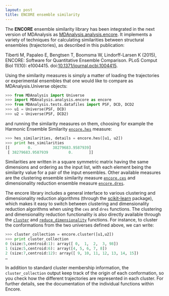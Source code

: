 ```yaml
---
layout: post
title: ENCORE ensemble similarity
---
```


The **ENCORE** ensemble similarity library has been integrated in the next
version of MDAnalysis as [MDAnalysis.analysis.encore][encore]. It implements a
variety of techniques for calculating similarities between structural ensembles
(trajectories), as described in this publication:

Tiberti M, Papaleo E, Bengtsen T, Boomsma W, Lindorff-Larsen K (2015), ENCORE:
Software for Quantitative Ensemble Comparison. PLoS Comput Biol 11(10):
e1004415.
doi:[10.1371/journal.pcbi.1004415](http://doi.org/10.1371/journal.pcbi.1004415).

Using the similarity measures is simply a matter of loading the trajectories or
experimental ensembles that one would like to compare as MDAnalysis.Universe
objects:

```python
>>> from MDAnalysis import Universe
>>> import MDAnalysis.analysis.encore as encore
>>> from MDAnalysis.tests.datafiles import PSF, DCD, DCD2
>>> u1 = Universe(PSF, DCD)
>>> u2 = Universe(PSF, DCD2)
```

and running the similarity measures on them, choosing for example the Harmonic
Ensemble Similarity [`encore.hes`][hes] measure:

```python
>>> hes_similarities, details = encore.hes([u1, u2])
>>> print hes_similarities
[[        0.         38279683.9587939]
 [ 38279683.9587939         0.       ]]
```

Similarities are written in a square symmetric matrix having the same dimensions
and ordering as the input list, with each element being the similarity value for
a pair of the input ensembles. Other available measures are the clustering
ensemble similarity measure [`encore.ces`][ces] and dimensionality reduction
ensemble measure [`encore.dres`][dres].

The encore library includes a general interface to various clustering and
dimensionality reduction algorithms (through
the [scikit-learn](http://scikit-learn.org/) package), which makes it easy to
switch between clustering and dimensionality reduction algorithms when using the
`ces` and `dres` functions. The clustering and dimensionality reduction
functionality is also directly available through the [`cluster`][cluster]
and [`reduce_dimensionality`][dim-reduc] functions. For instance, to cluster the
conformations from the two universes defined above, we can write:

```python
>>> cluster_collection = encore.cluster([u1,u2])
>>> print cluster_collection
0 (size:5,centroid:1): array([ 0,  1,  2,  3, 98])
1 (size:5,centroid:6): array([4, 5, 6, 7, 8])
2 (size:7,centroid:12): array([ 9, 10, 11, 12, 13, 14, 15])
…
```

In addition to standard cluster membership information, the `cluster_collection`
output keep track of the origin of each conformation, so you check how the
different trajectories are represented in each cluster. For further details, see
the documentation of the individual functions within Encore.


[encore]: http://devdocs.mdanalysis.org/documentation_pages/analysis/encore.html
[hes]: http://devdocs.mdanalysis.org/documentation_pages/analysis/encore/similarity.html#MDAnalysis.analysis.encore.similarity.hes
[ces]: http://devdocs.mdanalysis.org/documentation_pages/analysis/encore/similarity.html#MDAnalysis.analysis.encore.similarity.ces
[dres]: http://devdocs.mdanalysis.org/documentation_pages/analysis/encore/similarity.html#MDAnalysis.analysis.encore.similarity.dres
[cluster]: http://devdocs.mdanalysis.org/documentation_pages/analysis/encore/clustering.html
[dim-reduc]: http://devdocs.mdanalysis.org/documentation_pages/analysis/encore/dimensionality_reduction.html
